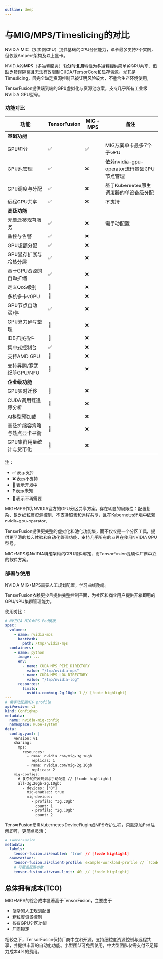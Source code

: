 ```yaml
---
outline: deep
---
```


# 与MIG/MPS/Timeslicing的对比

NVIDIA MIG（多实例GPU）提供基础的GPU分区能力，单卡最多支持7个实例，但仅限Ampere架构及以上显卡。

NVIDIA的**MPS**（多进程服务）和**分时复用**特性为多进程提供简单的GPU共享，但缺乏错误隔离且无法有效限制CUDA/TensorCore和显存资源。尤其是Timeslicing，因完全缺乏资源控制已被证明风险较大，不适合生产环境使用。

TensorFusion提供端到端的GPU虚拟化与资源池方案，支持几乎所有工业级NVIDIA GPU型号。

### 功能对比

| 功能 | TensorFusion | MIG + MPS | 备注 |
| --- | --- | --- | --- |
| **基础功能** |  |  |  |
| GPU切分 | ✅ | ✅ | MIG方案单卡最多7个子GPU |
| GPU池管理 | ✅ | ❌ | 依赖nvidia-gpu-operator进行基础GPU节点管理 |
| GPU调度与分配 | ✅ | ❌ | 基于Kubernetes原生调度器的单设备级分配 |
| 远程GPU共享 | ✅ | ❌ | 不支持 |
| **高级功能** |  |  |  |
| 无缝迁移现有服务 | ✅ | ❌ | 需手动配置 |
| 监控与告警 | ✅ | ❌ |  |
| GPU超额分配 | ✅ | ❌ |  |
| GPU显存扩展与冷热分层 | ✅ | ❌ |  |
| 基于GPU资源的自动扩缩 | ✅ | ❌ |  |
| 定义QoS级别 | 🚧 | ❌ |  |
| 多机多卡vGPU | 🚧 | ❌ |  |
| GPU节点自动买/停 | ✅ | ❌ |  |
| GPU算力碎片整理 | 🚧 | ❌ |  |
| IDE扩展插件 | 🚧 | ❌ |  |
| 集中式控制台 | ✅ | ❌ |  |
| 支持AMD GPU | 🚧 | ❌ |  |
| 支持昇腾/寒武纪等GPU/NPU | 🚧 | ❌ |  |
| **企业级功能** |  |  |  |
| GPU实时迁移 | 🚧 | ❌ |  |
| CUDA调用链追踪分析 | 🚧 | ❌ |  |
| AI模型预加载 | 🚧 | ❌ |  |
| 高级扩缩容策略与热点显卡平衡 | 🚧 | ❌ |  |
| GPU集群用量统计与货币化 | 🚧 | ❌ |  |

注：
- ✅ 表示支持
- ❌ 表示不支持
- 🚧 表示开发中
- ❓ 表示未知
- 👋 表示不再需要

MIG+MPS作为NVIDIA官方的GPU分区共享方案，存在明显的局限性：配置复杂、缺乏细粒度资源控制、不支持超售和远程共享，且在Kubernetes环境中依赖nvidia-gpu-operator。

TensorFusion提供更完整的虚拟化和池化功能集，而不仅仅是一个分区工具，提供更平滑的接入体验和自动化管理功能，支持几乎所有的业界在使用NVIDIA GPU型号。

MIG+MPS与NVIDIA特定架构的GPU硬件绑定，而TensorFusion是硬件厂商中立的软件方案。

### 部署与使用

NVIDIA MIG+MPS需要人工规划配置，学习曲线陡峭。

TensorFusion依赖更少且提供完整控制平面，为社区和商业用户提供开箱即用的GPU/NPU集群管理能力。

使用对比：

```yaml
# NVIDIA MIG+MPS Pod模板
spec:
  volumes:
    - name: nvidia-mps
      hostPath:
        path: /tmp/nvidia-mps
  containers:
    - name: python
      image: ...
      env:
        - name: CUDA_MPS_PIPE_DIRECTORY
          value: "/tmp/nvidia-mps"
        - name: CUDA_MPS_LOG_DIRECTORY
          value: "/tmp/nvidia-log"
      resources:
        limits:
          nvidia.com/mig-2g.10gb: 1 // [!code highlight]
---
# 需手动配置MIG profile
apiVersion: v1
kind: ConfigMap
metadata:
  name: nvidia-mig-config
  namespace: kube-system
data:
  config.yaml: |
    version: v1
    sharing:
      mps:
        resources:
          - name: nvidia.com/mig-3g.20gb
            replicas: 1
          - name: nvidia.com/mig-2g.10gb
            replicas: 2
    mig-configs:
      # 复杂的资源规划与手动配置 // [!code highlight]
      all-3g.20gb-2g.10gb:
        - devices: ["0"]
          mig-enabled: true
          mig-devices:
            - profile: "3g.20gb"
              count: 1
            - profile: "2g.10gb"
              count: 2
```

TensorFusion无需Kubernetes DevicePlugin或MPS守护进程，只需添加Pod注解即可，更简单灵活：

```yaml
# TensorFusion
metadata:
  labels:
    tensor-fusion.ai/enabled: 'true' // [!code highlight]
  annotations:
    tensor-fusion.ai/client-profile: example-workload-profile // [!code highlight]
    # 可覆盖配置参数
    tensor-fusion.ai/vram-limit: 4Gi // [!code highlight]
```

## 总体拥有成本(TCO)

MIG+MPS的综合成本显著高于TensorFusion，主要由于：
- 复杂的人工规划配置
- 粗粒度资源控制
- 仅有GPU分区功能
- 厂商锁定

相较之下，TensorFusion保持厂商中立和开源，支持细粒度资源控制与远程共享，并提供丰富的自动化功能。小型团队可免费使用，中大型团队仅需支付不足算力成本4%的费用。

<!-- ### 性能对比 -->
<!-- 基准测试 -->